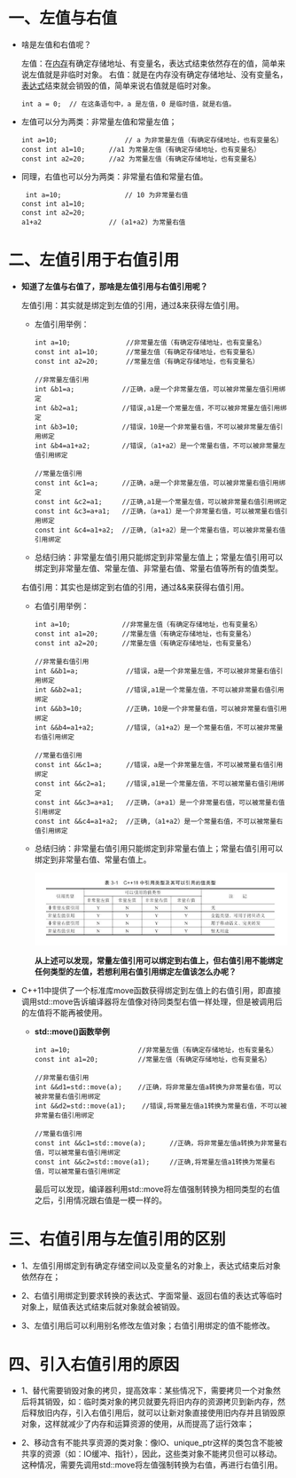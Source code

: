 # 一、左值与右值

- 啥是左值和右值呢？

  左值：在[内存](https://so.csdn.net/so/search?q=内存&spm=1001.2101.3001.7020)有确定存储地址、有变量名，表达式结束依然存在的值，简单来说左值就是非临时对象。
  右值：就是在内存没有确定存储地址、没有变量名，[表达式](https://so.csdn.net/so/search?q=表达式&spm=1001.2101.3001.7020)结束就会销毁的值，简单来说右值就是临时对象。

  ```
  int a = 0;  // 在这条语句中，a 是左值，0 是临时值，就是右值。
  ```

- 左值可以分为两类：非常量左值和常量左值；

  ```
  int a=10;              	// a 为非常量左值（有确定存储地址，也有变量名）
  const int a1=10;      //a1 为常量左值（有确定存储地址，也有变量名）
  const int a2=20;      //a2 为常量左值（有确定存储地址，也有变量名）
  ```

- 同理，右值也可以分为两类：非常量右值和常量右值。

  ```
   int a=10;              	// 10 为非常量右值
  const int a1=10;      
  const int a2=20;      
  a1+a2               	// (a1+a2) 为常量右值
  ```

# 二、左值引用于右值引用

- **知道了左值与右值了，那啥是左值引用与右值引用呢？**

  左值引用：其实就是绑定到左值的引用，通过&来获得左值引用。

  - 左值引用举例：

    ```
    int a=10;              //非常量左值（有确定存储地址，也有变量名）
    const int a1=10;       //常量左值（有确定存储地址，也有变量名）
    const int a2=20;       //常量左值（有确定存储地址，也有变量名）
     
    //非常量左值引用
    int &b1=a;            //正确，a是一个非常量左值，可以被非常量左值引用绑定
    int &b2=a1;           //错误,a1是一个常量左值，不可以被非常量左值引用绑定
    int &b3=10;           //错误，10是一个非常量右值，不可以被非常量左值引用绑定
    int &b4=a1+a2;        //错误,（a1+a2）是一个常量右值，不可以被非常量左值引用绑定
    
    //常量左值引用
    const int &c1=a;      //正确，a是一个非常量左值，可以被非常量右值引用绑定
    const int &c2=a1;     //正确,a1是一个常量左值，可以被非常量右值引用绑定
    const int &c3=a+a1;   //正确，（a+a1）是一个非常量右值，可以被常量右值引用绑定
    const int &c4=a1+a2;  //正确,（a1+a2）是一个常量右值，可以被非常量右值引用绑定
    ```

  - 总结归纳：非常量左值引用只能绑定到非常量左值上；常量左值引用可以绑定到非常量左值、常量左值、非常量右值、常量右值等所有的值类型。

  右值引用：其实也是绑定到右值的引用，通过&&来获得右值引用。

  - 右值引用举例：

    ```
    int a=10;             //非常量左值（有确定存储地址，也有变量名）
    const int a1=20;      //常量左值（有确定存储地址，也有变量名）
    const int a2=20;      //常量左值（有确定存储地址，也有变量名）
    
    //非常量右值引用
    int &&b1=a;            //错误，a是一个非常量左值，不可以被非常量右值引用绑定
    int &&b2=a1;           //错误,a1是一个常量左值，不可以被非常量右值引用绑定
    int &&b3=10;           //正确，10是一个非常量右值，可以被非常量右值引用绑定
    int &&b4=a1+a2;        //错误,（a1+a2）是一个常量右值，不可以被非常量右值引用绑定
    
    //常量右值引用
    const int &&c1=a;      //错误，a是一个非常量左值，不可以被常量右值引用绑定
    const int &&c2=a1;     //错误,a1是一个常量左值，不可以被常量右值引用绑定
    const int &&c3=a+a1;   //正确，（a+a1）是一个非常量右值，可以被常量右值引用绑定
    const int &&c4=a1+a2;  //正确,（a1+a2）是一个常量右值，不可以被常量右值引用绑定
    ```

  - 总结归纳：非常量右值引用只能绑定到非常量右值上；常量右值引用可以绑定到非常量右值、常量右值上。

    ![](./media/3d9e381b93fe4df790357680b15d4635.png)

    **从上述可以发现，常量左值引用可以绑定到右值上，但右值引用不能绑定任何类型的左值，若想利用右值引用绑定左值该怎么办呢？**

- C++11中提供了一个标准库move函数获得绑定到左值上的右值引用，即直接调用std::move告诉编译器将左值像对待同类型右值一样处理，但是被调用后的左值将不能再被使用。

  - **std::move()函数举例**

    ```
    int a=10;                 //非常量左值（有确定存储地址，也有变量名）
    const int a1=20;          //常量左值（有确定存储地址，也有变量名）
    
    //非常量右值引用
    int &&d1=std::move(a);    //正确，将非常量左值a转换为非常量右值，可以被非常量右值引用绑定
    int &&d2=std::move(a1);    //错误,将常量左值a1转换为常量右值，不可以被非常量右值引用绑定
    
    //常量右值引用
    const int &&c1=std::move(a);      //正确，将非常量左值a转换为非常量右值，可以被常量右值引用绑定
    const int &&c2=std::move(a1);     //正确,将常量左值a1转换为常量右值，可以被常量右值引用绑定
    ```

    最后可以发现，编译器利用std::move将左值强制转换为相同类型的右值之后，引用情况跟右值是一模一样的。

# 三、右值引用与左值引用的区别

- 1、左值引用绑定到有确定存储空间以及变量名的对象上，表达式结束后对象依然存在；

- 2、右值引用绑定到要求转换的表达式、字面常量、返回右值的表达式等临时对象上，赋值表达式结束后就对象就会被销毁。

- 3、左值引用后可以利用别名修改左值对象；右值引用绑定的值不能修改。

# 四、引入右值引用的原因

- 1、替代需要销毁对象的拷贝，提高效率：某些情况下，需要拷贝一个对象然后将其销毁，如：临时类对象的拷贝就要先将旧内存的资源拷贝到新内存，然后释放旧内存，引入右值引用后，就可以让新对象直接使用旧内存并且销毁原对象，这样就减少了内存和运算资源的使用，从而提高了运行效率；

- 2、移动含有不能共享资源的类对象：像IO、unique_ptr这样的类包含不能被共享的资源（如：IO缓冲、指针），因此，这些类对象不能拷贝但可以移动。这种情况，需要先调用std::move将左值强制转换为右值，再进行右值引用。
